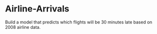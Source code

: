 # Airline-Arrivals
Build a model that predicts which flights will be 30 minutes late based on 2008 airline data.
